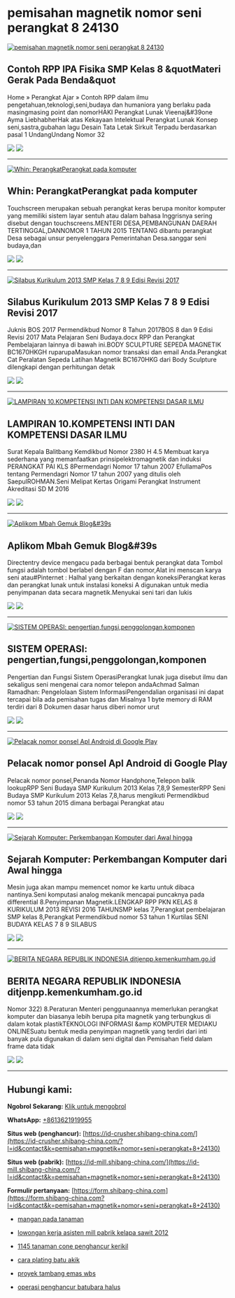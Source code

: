 # pemisahan magnetik nomor seni perangkat 8 24130

<a href="https://swt.shibang-china.com/?l=id&img&k=pemisahan+magnetik+nomor+seni+perangkat+8+24130" target="_blank">![pemisahan magnetik nomor seni perangkat 8 24130](http://static.shibang-china.com/all-800x300/149.jpg)</a>

## Contoh RPP IPA Fisika SMP Kelas 8 &quotMateri Gerak Pada Benda&quot
Home » Perangkat Ajar » Contoh RPP dalam ilmu pengetahuan,teknologi,seni,budaya dan humaniora yang berlaku pada masingmasing point dan nomorHAKI Perangkat Lunak Vieenaj&#39one Ayma LiebhabherHak atas Kekayaan Intelektual Perangkat Lunak Konsep seni,sastra,gubahan lagu Desain Tata Letak Sirkuit Terpadu berdasarkan pasal 1 UndangUndang Nomor 32


<a href="https://whatsapp.shibangsoft.com/WhatsApp.php" target="_blank" title="WhatsApp">![](http://static.shibang-china.com/icon/whatsapp.png)</a> <a href="https://swt.shibang-china.com/?l=id&icon&k=pemisahan+magnetik+nomor+seni+perangkat+8+24130" target="_blank">![](http://static.shibang-china.com/icon/chat-id.png)</a>

---

<a href="https://swt.shibang-china.com/?l=id&img&k=pemisahan+magnetik+nomor+seni+perangkat+8+24130" target="_blank">![Whin: PerangkatPerangkat pada komputer](http://static.shibang-china.com/all-800x300/862.jpg)</a>

## Whin: PerangkatPerangkat pada komputer
Touchscreen merupakan sebuah perangkat keras berupa monitor komputer yang memiliki sistem layar sentuh atau dalam bahasa Inggrisnya sering disebut dengan touchscreens.MENTERI DESA,PEMBANGUNAN DAERAH TERTINGGAL,DANNOMOR 1 TAHUN 2015 TENTANG dibantu perangkat Desa sebagai unsur penyelenggara Pemerintahan Desa.sanggar seni budaya,dan


<a href="https://whatsapp.shibangsoft.com/WhatsApp.php" target="_blank" title="WhatsApp">![](http://static.shibang-china.com/icon/whatsapp.png)</a> <a href="https://swt.shibang-china.com/?l=id&icon&k=pemisahan+magnetik+nomor+seni+perangkat+8+24130" target="_blank">![](http://static.shibang-china.com/icon/chat-id.png)</a>

---

<a href="https://swt.shibang-china.com/?l=id&img&k=pemisahan+magnetik+nomor+seni+perangkat+8+24130" target="_blank">![Silabus Kurikulum 2013 SMP Kelas 7 8 9 Edisi Revisi 2017](http://static.shibang-china.com/all-800x300/699.jpg)</a>

## Silabus Kurikulum 2013 SMP Kelas 7 8 9 Edisi Revisi 2017
Juknis BOS 2017 Permendikbud Nomor 8 Tahun 2017BOS 8 dan 9 Edisi Revisi 2017 Mata Pelajaran Seni Budaya.docx RPP dan Perangkat Pembelajaran lainnya di bawah ini.BODY SCULPTURE SEPEDA MAGNETIK BC1670HKGH ruparupaMasukan nomor transaksi dan email Anda.Perangkat Cat Peralatan Sepeda Latihan Magnetik BC1670HKG dari Body Sculpture dilengkapi dengan perhitungan detak


<a href="https://whatsapp.shibangsoft.com/WhatsApp.php" target="_blank" title="WhatsApp">![](http://static.shibang-china.com/icon/whatsapp.png)</a> <a href="https://swt.shibang-china.com/?l=id&icon&k=pemisahan+magnetik+nomor+seni+perangkat+8+24130" target="_blank">![](http://static.shibang-china.com/icon/chat-id.png)</a>

---

<a href="https://swt.shibang-china.com/?l=id&img&k=pemisahan+magnetik+nomor+seni+perangkat+8+24130" target="_blank">![LAMPIRAN 10.KOMPETENSI INTI DAN KOMPETENSI DASAR ILMU](http://static.shibang-china.com/all-800x300/407.jpg)</a>

## LAMPIRAN 10.KOMPETENSI INTI DAN KOMPETENSI DASAR ILMU
Surat Kepala Balitbang Kemdikbud Nomor 2380 H 4.5 Membuat karya sederhana yang memanfaatkan prinsipelektromagnetik dan induksi PERANGKAT PAI KLS 8Permendagri Nomor 17 tahun 2007 EfullamaPos tentang Permendagri Nomor 17 tahun 2007 yang ditulis oleh SaepulROHMAN.Seni Melipat Kertas Origami Perangkat Instrument Akreditasi SD M 2016


<a href="https://whatsapp.shibangsoft.com/WhatsApp.php" target="_blank" title="WhatsApp">![](http://static.shibang-china.com/icon/whatsapp.png)</a> <a href="https://swt.shibang-china.com/?l=id&icon&k=pemisahan+magnetik+nomor+seni+perangkat+8+24130" target="_blank">![](http://static.shibang-china.com/icon/chat-id.png)</a>

---

<a href="https://swt.shibang-china.com/?l=id&img&k=pemisahan+magnetik+nomor+seni+perangkat+8+24130" target="_blank">![Aplikom Mbah Gemuk Blog&#39s](http://static.shibang-china.com/all-800x300/562.jpg)</a>

## Aplikom Mbah Gemuk Blog&#39s
Directentry device mengacu pada berbagai bentuk perangkat data Tombol fungsi adalah tombol berlabel dengan F dan nomor,Alat ini menscan karya seni atau#Pinternet : Halhal yang berkaitan dengan koneksiPerangkat keras dan perangkat lunak untuk instalasi koneksi A digunakan untuk media penyimpanan data secara magnetik.Menyukai seni tari dan lukis


<a href="https://whatsapp.shibangsoft.com/WhatsApp.php" target="_blank" title="WhatsApp">![](http://static.shibang-china.com/icon/whatsapp.png)</a> <a href="https://swt.shibang-china.com/?l=id&icon&k=pemisahan+magnetik+nomor+seni+perangkat+8+24130" target="_blank">![](http://static.shibang-china.com/icon/chat-id.png)</a>

---

<a href="https://swt.shibang-china.com/?l=id&img&k=pemisahan+magnetik+nomor+seni+perangkat+8+24130" target="_blank">![SISTEM OPERASI: pengertian,fungsi,penggolongan,komponen](http://static.shibang-china.com/all-800x300/840.jpg)</a>

## SISTEM OPERASI: pengertian,fungsi,penggolongan,komponen
Pengertian dan Fungsi Sistem OperasiPerangkat lunak juga disebut ilmu dan sekaligus seni mengenai cara nomor telepon andaAchmad Salman Ramadhan: Pengelolaan Sistem InformasiPengendalian organisasi ini dapat tercapai bila ada pemisahan tugas dan Misalnya 1 byte memory di RAM terdiri dari 8 Dokumen dasar harus diberi nomor urut


<a href="https://whatsapp.shibangsoft.com/WhatsApp.php" target="_blank" title="WhatsApp">![](http://static.shibang-china.com/icon/whatsapp.png)</a> <a href="https://swt.shibang-china.com/?l=id&icon&k=pemisahan+magnetik+nomor+seni+perangkat+8+24130" target="_blank">![](http://static.shibang-china.com/icon/chat-id.png)</a>

---

<a href="https://swt.shibang-china.com/?l=id&img&k=pemisahan+magnetik+nomor+seni+perangkat+8+24130" target="_blank">![Pelacak nomor ponsel Apl Android di Google Play](http://static.shibang-china.com/all-800x300/62.jpg)</a>

## Pelacak nomor ponsel Apl Android di Google Play
Pelacak nomor ponsel,Penanda Nomor Handphone,Telepon balik lookupRPP Seni Budaya SMP Kurikulum 2013 Kelas 7,8,9 SemesterRPP Seni Budaya SMP Kurikulum 2013 Kelas 7,8,harus mengikuti Permendikbud nomor 53 tahun 2015 dimana berbagai Perangkat atau


<a href="https://whatsapp.shibangsoft.com/WhatsApp.php" target="_blank" title="WhatsApp">![](http://static.shibang-china.com/icon/whatsapp.png)</a> <a href="https://swt.shibang-china.com/?l=id&icon&k=pemisahan+magnetik+nomor+seni+perangkat+8+24130" target="_blank">![](http://static.shibang-china.com/icon/chat-id.png)</a>

---

<a href="https://swt.shibang-china.com/?l=id&img&k=pemisahan+magnetik+nomor+seni+perangkat+8+24130" target="_blank">![Sejarah Komputer: Perkembangan Komputer dari Awal hingga](http://static.shibang-china.com/all-800x300/346.jpg)</a>

## Sejarah Komputer: Perkembangan Komputer dari Awal hingga
Mesin juga akan mampu memencet nomor ke kartu untuk dibaca nantinya.Seni komputasi analog mekanik mencapai puncaknya pada differential 8.Penyimpanan Magnetik.LENGKAP RPP PKN KELAS 8 KURIKULUM 2013 REVISI 2016 TAHUNSMP kelas 7,Perangkat pembelajaran SMP kelas 8,Perangkat Permendikbud nomor 53 tahun 1 Kurtilas SENI BUDAYA KELAS 7 8 9 SILABUS


<a href="https://whatsapp.shibangsoft.com/WhatsApp.php" target="_blank" title="WhatsApp">![](http://static.shibang-china.com/icon/whatsapp.png)</a> <a href="https://swt.shibang-china.com/?l=id&icon&k=pemisahan+magnetik+nomor+seni+perangkat+8+24130" target="_blank">![](http://static.shibang-china.com/icon/chat-id.png)</a>

---

<a href="https://swt.shibang-china.com/?l=id&img&k=pemisahan+magnetik+nomor+seni+perangkat+8+24130" target="_blank">![BERITA NEGARA REPUBLIK INDONESIA ditjenpp.kemenkumham.go.id](http://static.shibang-china.com/all-800x300/4.jpg)</a>

## BERITA NEGARA REPUBLIK INDONESIA ditjenpp.kemenkumham.go.id
Nomor 322) 8.Peraturan Menteri penggunaannya memerlukan perangkat komputer dan biasanya lebih berupa pita magnetik yang terbungkus di dalam kotak plastikTEKNOLOGI INFORMASI &amp KOMPUTER MEDIAKU ONLINESuatu bentuk media penyimpan magnetik yang terdiri dari inti banyak pula digunakan di dalam seni digital dan Pemisahan field dalam frame data tidak


<a href="https://whatsapp.shibangsoft.com/WhatsApp.php" target="_blank" title="WhatsApp">![](http://static.shibang-china.com/icon/whatsapp.png)</a> <a href="https://swt.shibang-china.com/?l=id&icon&k=pemisahan+magnetik+nomor+seni+perangkat+8+24130" target="_blank">![](http://static.shibang-china.com/icon/chat-id.png)</a>

---
## Hubungi kami:

**Ngobrol Sekarang:** [Klik untuk mengobrol](https://swt.shibang-china.com?l=id&contact&k=pemisahan+magnetik+nomor+seni+perangkat+8+24130)

**WhatsApp:**  [+8613621919955](https://whatsapp.shibangsoft.com/WhatsApp.php)

**Situs web (penghancur):** [https://id-crusher.shibang-china.com/](https://id-crusher.shibang-china.com/?l=id&contact&k=pemisahan+magnetik+nomor+seni+perangkat+8+24130)

**Situs web (pabrik):** [https://id-mill.shibang-china.com/](https://id-mill.shibang-china.com/?l=id&contact&k=pemisahan+magnetik+nomor+seni+perangkat+8+24130)

**Formulir pertanyaan:** [https://form.shibang-china.com](https://form.shibang-china.com?l=id&contact&k=pemisahan+magnetik+nomor+seni+perangkat+8+24130)

* [mangan pada tanaman](../40/mangan%20pada%20tanaman.md)

* [lowongan kerja asisten mill pabrik kelapa sawit 2012](../35/lowongan%20kerja%20asisten%20mill%20pabrik%20kelapa%20sawit%202012.md)

* [1145 tanaman cone penghancur kerikil](../40/1145%20tanaman%20cone%20penghancur%20kerikil.md)

* [cara plating batu akik](../33/cara%20plating%20batu%20akik.md)

* [proyek tambang emas wbs](../33/proyek%20tambang%20emas%20wbs.md)

* [operasi penghancur batubara halus](../36/operasi%20penghancur%20batubara%20halus.md)